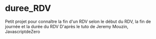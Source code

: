 # duree_RDV
Petit projet pour connaître la fin d'un RDV selon le début du RDV, la fin de journée et la durée du RDV
D'après le tuto de Jeremy Mouzin, JavascriptdeZero
